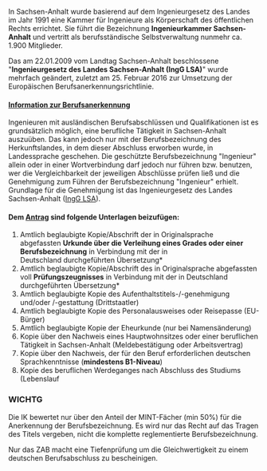 In Sachsen-Anhalt wurde basierend auf dem Ingenieurgesetz des Landes im Jahr 1991 eine Kammer für Ingenieure als Körperschaft des öffentlichen Rechts errichtet. Sie führt die Bezeichnung **Ingenieurkammer Sachsen-Anhalt** und vertritt als berufsständische Selbstverwaltung nunmehr ca. 1.900 Mitglieder.  
  
Das am 22.01.2009 vom Landtag Sachsen-Anhalt beschlossene "**Ingenieurgesetz des Landes Sachsen-Anhalt (IngG LSA)**" wurde mehrfach geändert, zuletzt am 25. Februar 2016 zur Umsetzung der Europäischen Berufsanerkennungsrichtlinie.

#### [Information zur Berufsanerkennung](https://www.ing-net.de/o.red.r/berufsanerkennung.html?nav1=16&nav2=17&nav3=29&rub=1)

Ingenieuren mit ausländischen Berufsabschlüssen und Qualifikationen ist es grundsätzlich möglich, eine berufliche Tätigkeit in Sachsen-Anhalt auszuüben. Das kann jedoch nur mit der Berufsbezeichnung des Herkunftslandes, in dem dieser Abschluss erworben wurde, in Landessprache geschehen. Die geschützte Berufsbezeichnung "Ingenieur" allein oder in einer Wortverbindung darf jedoch nur führen bzw. benutzen, wer die Vergleichbarkeit der jeweiligen Abschlüsse prüfen ließ und die Genehmigung zum Führen der Berufsbezeichnung "Ingenieur" erhielt. Grundlage für die Genehmigung ist das Ingenieurgesetz des Landes Sachsen-Anhalt ([IngG LSA](https://www.ing-net.de/o.red.r/landesrecht.html?nav1=18&nav2=29&rub=1)).

#### Dem [Antrag](http://iqn.bwsa.de/mod/resource/view.php?id=41 "Antrag") sind folgende Unterlagen beizufügen:

1. Amtlich beglaubigte Kopie/Abschrift der in Originalsprache abgefassten **Urkunde über die Verleihung eines Grades oder einer Berufsbezeichnung** in Verbindung mit der in Deutschland durchgeführten Übersetzung*
2. Amtlich beglaubigte Kopie/Abschrift des in Originalsprache abgefassten voll **Prüfungszeugnisses** in Verbindung mit der in Deutschland durchgeführten Übersetzung*
3. Amtlich beglaubigte Kopie des Aufenthaltstitels-/-genehmigung und/oder /-gestattung (Drittstaatler)
4. Amtlich beglaubigte Kopie des Personalausweises oder Reisepasse (EU-Bürger)
5. Amtlich beglaubigte Kopie der Eheurkunde (nur bei Namensänderung)
6. Kopie über den Nachweis eines Hauptwohnsitzes oder einer beruflichen Tätigkeit in Sachsen-Anhalt (Meldebestätigung oder Arbeitsvertrag)
7. Kopie über den Nachweis, der für den Beruf erforderlichen deutschen Sprachkenntnisse (**mindestens B1-Niveau**)
8. Kopie des beruflichen Werdeganges nach Abschluss des Studiums (Lebenslauf

### WICHTG

Die IK bewertet nur über den Anteil der MINT-Fächer (min 50%) für die Anerkennung der Berufsbezeichnung. Es wird nur das Recht auf das Tragen des Titels vergeben, nicht die komplette reglementierte Berufsbezeichnung.

Nur das ZAB macht eine Tiefenprüfung um die Gleichwertigkeit zu einem deutschen Berufsabschluss zu bescheinigen.